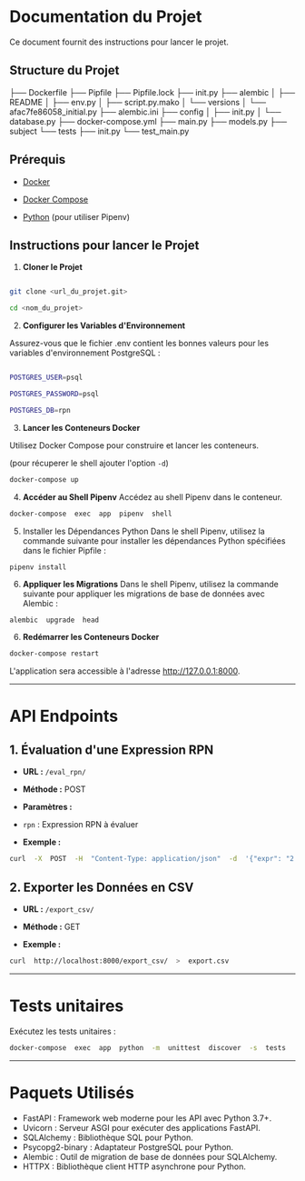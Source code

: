 # Documentation du Projet

Ce document fournit des instructions pour lancer le projet.

## Structure du Projet

├── Dockerfile
├── Pipfile
├── Pipfile.lock
├── init.py
├── alembic
│   ├── README
│   ├── env.py
│   ├── script.py.mako
│   └── versions
│       └── afac7fe86058_initial.py
├── alembic.ini
├── config
│   ├── init.py
│   └── database.py
├── docker-compose.yml
├── main.py
├── models.py
├── subject
└── tests
    ├── init.py
    └── test_main.py

  
## Prérequis

- [Docker](https://www.docker.com/)

- [Docker Compose](https://docs.docker.com/compose/)

- [Python](https://www.python.org/) (pour utiliser Pipenv)

  

## Instructions pour lancer le Projet

  

1.  **Cloner le Projet**

 ```bash

git clone <url_du_projet.git>

cd <nom_du_projet>
```
2. **Configurer les Variables d'Environnement**

Assurez-vous que le fichier .env contient les bonnes valeurs pour les variables d'environnement PostgreSQL :

```bash

POSTGRES_USER=psql

POSTGRES_PASSWORD=psql

POSTGRES_DB=rpn

```
3.  **Lancer les Conteneurs Docker**

  Utilisez Docker Compose pour construire et lancer les conteneurs.

(pour récuperer le shell ajouter l'option `-d`)

```bash
docker-compose up
```
4.  **Accéder au Shell Pipenv**
Accédez au shell Pipenv dans le conteneur.
```bash
docker-compose  exec  app  pipenv  shell
```
5. Installer les Dépendances Python
Dans le shell Pipenv, utilisez la commande suivante pour installer les dépendances Python spécifiées dans le fichier Pipfile :

```pipenv install```
  

6. **Appliquer les Migrations**
Dans le shell Pipenv, utilisez la commande suivante pour appliquer les migrations de base de données avec Alembic :
```bash
alembic  upgrade  head
```

6.  **Redémarrer les Conteneurs Docker**

  ```bash
docker-compose restart
```
L'application sera accessible à l'adresse http://127.0.0.1:8000.

  
-----------------------------------------------------------------------------------------------------------------------------------

# API Endpoints

## 1. Évaluation d'une Expression RPN

-  **URL :**  `/eval_rpn/`

-  **Méthode :** POST

-  **Paramètres :**

-  `rpn` : Expression RPN à évaluer

-  **Exemple :**

```bash
curl  -X  POST  -H  "Content-Type: application/json"  -d  '{"expr": "2 2 * 3 + 1.2 +"}'  http://localhost:8000/eval_rpn/
```
## 2. Exporter les Données en CSV

-  **URL :**  `/export_csv/`

-  **Méthode :** GET

-  **Exemple :**

```bash
curl  http://localhost:8000/export_csv/  >  export.csv
```
------------------------------------------------------------------------------------------------------
# Tests unitaires 
Exécutez les tests unitaires :
```bash
docker-compose  exec  app  python  -m  unittest  discover  -s  tests
```
------------------------------------------------------------------------------------------------------

# Paquets Utilisés

- FastAPI : Framework web moderne pour les API avec Python 3.7+.
- Uvicorn : Serveur ASGI pour exécuter des applications FastAPI.
- SQLAlchemy : Bibliothèque SQL pour Python.
- Psycopg2-binary : Adaptateur PostgreSQL pour Python.
- Alembic : Outil de migration de base de données pour SQLAlchemy.
- HTTPX : Bibliothèque client HTTP asynchrone pour Python.